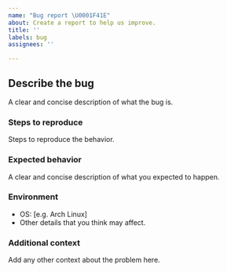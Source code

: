 ```yaml
---
name: "Bug report \U0001F41E"
about: Create a report to help us improve.
title: ''
labels: bug
assignees: ''

---
```


## Describe the bug
A clear and concise description of what the bug is.

### Steps to reproduce
Steps to reproduce the behavior.

### Expected behavior
A clear and concise description of what you expected to happen.

### Environment
 - OS: [e.g. Arch Linux]
 - Other details that you think may affect.

### Additional context
Add any other context about the problem here.
